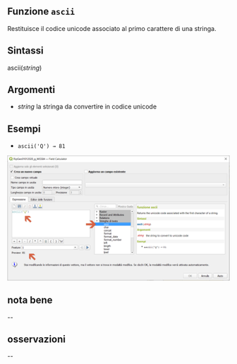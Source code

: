 ## Funzione `ascii`

Restituisce il codice unicode associato al primo carattere di una stringa.

## Sintassi

ascii(_string_)

## Argomenti

* _string_ la stringa da convertire in codice unicode

## Esempi

* `ascii('Q') → 81`

![](/img/stringhe_di_testo/ascii/ascii1.png)

## nota bene

--

## osservazioni

--